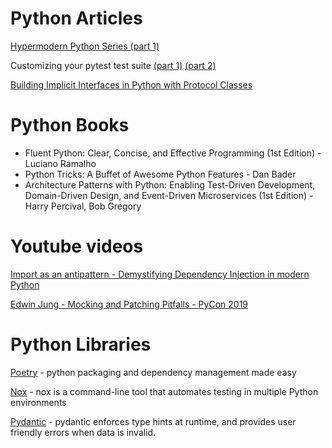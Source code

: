 # Python Articles

[Hypermodern Python Series (part 1)](https://cjolowicz.github.io/posts/hypermodern-python-01-setup/)

Customizing your pytest test suite [(part 1)](https://raphael.codes/blog/customizing-your-pytest-test-suite-part-1/) [(part 2)](https://raphael.codes/blog/customizing-your-pytest-test-suite-part-2/)

[Building Implicit Interfaces in Python with Protocol Classes](https://andrewbrookins.com/technology/building-implicit-interfaces-in-python-with-protocol-classes/)


# Python Books
* Fluent Python: Clear, Concise, and Effective Programming (1st Edition) - Luciano Ramalho
* Python Tricks: A Buffet of Awesome Python Features - Dan Bader
* Architecture Patterns with Python: Enabling Test-Driven Development, Domain-Driven Design, and Event-Driven Microservices (1st Edition) - Harry Percival, Bob Gregory


# Youtube videos
[Import as an antipattern - Demystifying Dependency Injection in modern Python](https://www.youtube.com/watch?v=qkGxy4c64Jg)

[Edwin Jung - Mocking and Patching Pitfalls - PyCon 2019](https://www.youtube.com/watch?v=Ldlz4V-UCFw)

# Python Libraries
[Poetry](https://python-poetry.org/) - python packaging and dependency management made easy

[Nox](https://nox.thea.codes/en/stable/) - nox is a command-line tool that automates testing in multiple Python environments

[Pydantic](https://pydantic-docs.helpmanual.io/) - pydantic enforces type hints at runtime, and provides user friendly errors when data is invalid.
